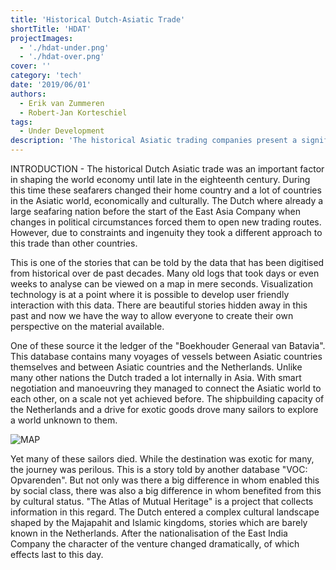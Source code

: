 ```yaml
---
title: 'Historical Dutch-Asiatic Trade'
shortTitle: 'HDAT'
projectImages:
  - './hdat-under.png'
  - './hdat-over.png'
cover: ''
category: 'tech'
date: '2019/06/01'
authors:
  - Erik van Zummeren
  - Robert-Jan Korteschiel
tags:
  - Under Development
description: 'The historical Asiatic trading companies present a significant milestone in global trade. There is a lot of data about these companies available through work done by historians. We want to make this immersive through an interactive data-driven documentary and installation.'
---
```


INTRODUCTION - The historical Dutch Asiatic trade was an important factor in shaping the world economy until late in the eighteenth century. During this time these seafarers changed their home country and a lot of countries in the Asiatic world, economically and culturally. The Dutch where already a large seafaring nation before the start of the East Asia Company when changes in political circumstances forced them to open new trading routes. However, due to constraints and ingenuity they took a different approach to this trade than other countries. 

This is one of the stories that can be told by the data that has been digitised from historical over de past decades. Many old logs that took days or even weeks to analyse can be viewed on a map in mere seconds. Visualization technology is at a point where it is possible to develop user friendly interaction with this data. There are beautiful stories hidden away in this past and now we have the way to allow everyone to create their own perspective on the material available.  

One of these source it the ledger of the "Boekhouder Generaal van Batavia". This database contains many voyages of vessels between Asiatic countries themselves and between Asiatic countries and the Netherlands. Unlike many other nations the Dutch traded a lot internally in Asia. With smart negotiation and manoeuvring they managed to connect the Asiatic world to each other, on a scale not yet achieved before. The shipbuilding capacity of the Netherlands and a drive for exotic goods drove many sailors to explore a world unknown to them. 

![MAP](./map.png)

Yet many of these sailors died. While the destination was exotic for many, the journey was perilous. This is a story told by another database "VOC: Opvarenden". But not only was there a big difference in whom enabled this by social class, there was also a big difference in whom benefited from this by cultural status. "The Atlas of Mutual Heritage" is a project that collects information in this regard. The Dutch entered a complex cultural landscape shaped by the Majapahit and Islamic kingdoms, stories which are barely known in the Netherlands. After the nationalisation of the East India Company the character of the venture changed dramatically, of which effects last to this day.
